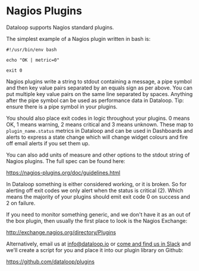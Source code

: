 # Nagios Plugins

Dataloop supports Nagios standard plugins.

The simplest example of a Nagios plugin written in bash is:

```
#!/usr/bin/env bash

echo "OK | metric=0"

exit 0 
```

Nagios plugins write a string to stdout containing a message, a pipe symbol and then key value pairs separated by an equals sign as per above. You can put multiple key value pairs on the same line separated by spaces. Anything after the pipe symbol can be used as performance data in Dataloop. Tip: ensure there is a pipe symbol in your plugins.

You should also place exit codes in logic throughout your plugins. 0 means OK, 1 means warning, 2 means critical and 3 means unknown. These map to `plugin_name.status` metrics in Dataloop and can be used in Dashboards and alerts to express a state change which will change widget colours and fire off email alerts if you set them up.

You can also add units of measure and other options to the stdout string of Nagios plugins. The full spec can be found here:

<https://nagios-plugins.org/doc/guidelines.html>

In Dataloop something is either considered working, or it is broken. So for alerting off exit codes we only alert when the status is critical (2). Which means the majority of your plugins should emit exit code 0 on success and 2 on failure.

If you need to monitor something generic, and we don't have it as an out of the box plugin, then usually the first place to look is the Nagios Exchange:

<http://exchange.nagios.org/directory/Plugins>

Alternatively, email us at <info@dataloop.io> or [come and find us in Slack](https://slack.outlyer.com/) and we'll create a script for you and place it into our plugin library on Github:

<https://github.com/dataloop/plugins>
